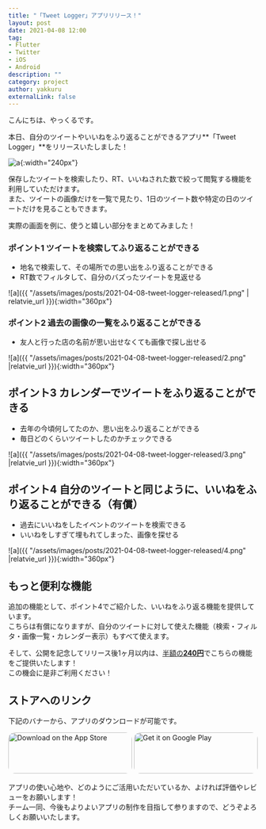 ```yaml
---
title: "「Tweet Logger」アプリリリース！"
layout: post
date: 2021-04-08 12:00
tag:
- Flutter
- Twitter
- iOS
- Android
description: ""
category: project
author: yakkuru
externalLink: false
---
```


こんにちは、やっくるです。

本日、自分のツイートやいいねをふり返ることができるアプリ**「Tweet Logger」**をリリースいたしました！

![a]({{"/assets/images/posts/2021-04-08-tweet-logger-released/tweet-logger.png"|relatvie_url}}){:width="240px"}

保存したツイートを検索したり、RT、いいねされた数で絞って閲覧する機能を利用していただけます。<br>
また、ツイートの画像だけを一覧で見たり、1日のツイート数や特定の日のツイートだけを見ることもできます。

実際の画面を例に、使うと嬉しい部分をまとめてみました！

### ポイント1 ツイートを検索してふり返ることができる
- 地名で検索して、その場所での思い出をふり返ることができる
- RT数でフィルタして、自分のバズったツイートを見返せる

![a]({{ "/assets/images/posts/2021-04-08-tweet-logger-released/1.png" | relatvie_url }}){:width="360px"}

### ポイント2 過去の画像の一覧をふり返ることができる
- 友人と行った店の名前が思い出せなくても画像で探し出せる

![a]({{ "/assets/images/posts/2021-04-08-tweet-logger-released/2.png" |relatvie_url }}){:width="360px"}

## ポイント3 カレンダーでツイートをふり返ることができる
- 去年の今頃何してたのか、思い出をふり返ることができる
- 毎日どのくらいツイートしたのかチェックできる

![a]({{ "/assets/images/posts/2021-04-08-tweet-logger-released/3.png" |relatvie_url }}){:width="360px"}

## ポイント4 自分のツイートと同じように、いいねをふり返ることができる（有償）
- 過去にいいねをしたイベントのツイートを検索できる
- いいねをしすぎて埋もれてしまった、画像を探せる

![a]({{ "/assets/images/posts/2021-04-08-tweet-logger-released/4.png" |relatvie_url }}){:width="360px"}


## もっと便利な機能

追加の機能として、ポイント4でご紹介した、いいねをふり返る機能を提供しています。<br>
こちらは有償になりますが、自分のツイートに対して使えた機能（検索・フィルタ・画像一覧・カレンダー表示）もすべて使えます。

そして、公開を記念してリリース後1ヶ月以内は、<u>半額の**240円**</u>でこちらの機能をご提供いたします！<br>
この機会に是非ご利用ください！


## ストアへのリンク
下記のバナーから、アプリのダウンロードが可能です。

<a href="https://apps.apple.com/af/app/tweet-logger/id1553229063?itsct=apps_box&amp;itscg=30200" style="display: inline-block; overflow: hidden; border-top-left-radius: 13px; border-top-right-radius: 13px; border-bottom-right-radius: 13px; border-bottom-left-radius: 13px; width: 250px; height: 83px;">
<img src="https://tools.applemediaservices.com/api/badges/download-on-the-app-store/black/en-us?size=250x83&amp;releaseDate=1617062400&h=330bce3e8b7280b3c04d553541f2ad85" alt="Download on the App Store" style="border-top-left-radius: 13px; border-top-right-radius: 13px; border-bottom-right-radius: 13px; border-bottom-left-radius: 13px; width: 250px; height: 83px;"></a> 
<a href='https://play.google.com/store/apps/details?id=com.webbbbbbb.tweet_logger&pcampaignid=pcampaignidMKT-Other-global-all-co-prtnr-py-PartBadge-Mar2515-1'>
<img src='https://play.google.com/intl/en_us/badges/static/images/badges/en_badge_web_generic.png' alt='Get it on Google Play' style="border-top-left-radius: 13px; border-top-right-radius: 13px; border-bottom-right-radius: 13px; border-bottom-left-radius: 13px; width: 250px; height: 83px;"/></a>


アプリの使い心地や、どのようにご活用いただいているか、よければ評価やレビューをお願いします！<br>
チーム一同、今後もよりよいアプリの制作を目指して参りますので、どうぞよろしくお願いいたします。
